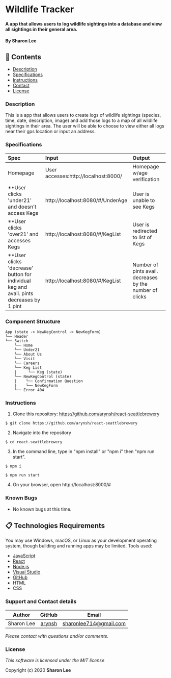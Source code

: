 # Wildlife Tracker
#### A app that allows users to log wildlife sightings into a database and view all sightings in their general area.

#### By **Sharon Lee**
## 🎉 Contents

* [Description](#description)
* [Specifications](#specifications)
* [Instructions](#instructions)
* [Contact](#contact)
* [License](#license)

### Description
This is a app that allows users to create logs of wildlife sightings (species, time, date, description, image) and add those logs to a map of all wildlife sightings in their area. The user will be able to choose to view either all logs near their gps location or input an address. 

### Specifications
| Spec | Input | Output |
| :-------------     | :------------ | :------------- |
| Homepage | User accesses:http://localhost:8000/| Homepage w/age verification |
| **User clicks 'under21' and doesn't access Kegs| http://localhost:8080/#/UnderAge | User is unable to see Kegs |
| **User clicks 'over21' and accesses Kegs | http://localhost:8080/#/KegList |  User is redirected to list of Kegs |
| **User clicks 'decrease' button for individual keg and avail. pints decreases by 1 pint| http://localhost:8080/#/KegList |  Number of pints avail. decreases by the number of clicks |

### Component Structure
```
App (state -> NewKegControl -> NewKegForm)
└── Header          
└── Switch
    └── Home
    └── Under21
    └── About Us
    └── Visit
    └── Careers
    └── Keg List
    |     └── Keg (state)
    └── NewKegControl (state)
    |    └── Confirmation Question    
    |    └── NewKegForm
    └── Error 404
```

### Instructions

1. Clone this repository: https://github.com/arynsh/react-seattlebrewery
```
$ git clone https://github.com/arynsh/react-seattlebrewery
```
2. Navigate into the repository
```
$ cd react-seattlebrewery
```
3. In the command line, type in "npm install" or "npm i" then "npm run start".
```
$ npm i
```
```
$ npm run start
```
4. On your browser, open http://localhost:8000/#


### Known Bugs
* No known bugs at this time.

## 📋 Technologies Requirements
 You may use Windows, macOS, or Linux as your development operating system, though building and running apps may be limited.
 Tools used:  
* [JavaScript](https://developer.mozilla.org/en-US/docs/Web/JavaScript)
* [React](https://reactjs.org/)
* [Node.js](https://nodejs.org/en/)
* [Visual Studio](https://www.visualstudiocommunity.com)
* [GitHub](https://www.github.com)
* HTML
* CSS
 
### Support and Contact details
| Author | GitHub | Email |
|--------|:------:|:-----:|
Sharon Lee| [arynsh](https://github.com/arynsh) |  [sharonlee714@gmail.com](mailto:sharonlee714@gmail.com) 

_Please contact with questions and/or comments._

### License

*This software is licensed under the MIT license*

Copyright (c) 2020 **Sharon Lee**